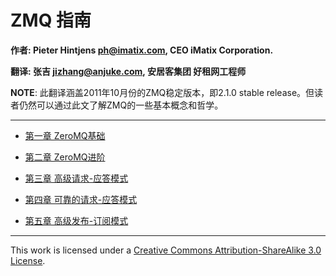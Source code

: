 # ZMQ 指南

**作者: Pieter Hintjens <ph@imatix.com>, CEO iMatix Corporation.**

**翻译: 张吉 <jizhang@anjuke.com>, 安居客集团 好租网工程师**

**NOTE**: 此翻译涵盖2011年10月份的ZMQ稳定版本，即2.1.0 stable release。但读者仍然可以通过此文了解ZMQ的一些基本概念和哲学。

---

* [第一章 ZeroMQ基础][1]
* [第二章 ZeroMQ进阶][2]
* [第三章 高级请求-应答模式][3]
* [第四章 可靠的请求-应答模式][4]
* [第五章 高级发布-订阅模式][5]


  [1]: /chapter1.md
  [2]: /chapter2.md
  [3]: /chapter3.md
  [4]: /chapter4.md
  [5]: /chapter5.md

---

This work is licensed under a [Creative Commons Attribution-ShareAlike 3.0 License](http://creativecommons.org/licenses/by-sa/3.0/).

